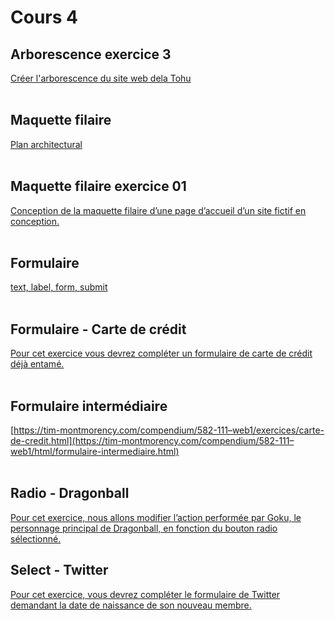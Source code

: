 # Cours 4

## Arborescence exercice 3



[Créer l'arborescence du site web dela Tohu](https://tim-montmorency.com/compendium/582-111–web1/exercices/arborescence_reproduction_ex3.html)
<br>
<br>
## Maquette filaire



[Plan architectural](https://tim-montmorency.com/compendium/582-111–web1/autres/maquette-filaire.html)
<br>
<br>
## Maquette filaire exercice 01


[Conception de la maquette filaire d’une page d’accueil d’un site fictif en conception.](https://tim-montmorency.com/compendium/582-111–web1/exercices/maquette-filaire-ex01.html)
<br>
<br>
## Formulaire


[text, label, form, submit](https://tim-montmorency.com/compendium/582-111–web1/html/formulaire.html)
<br>
<br>
## Formulaire - Carte de crédit


[Pour cet exercice vous devrez compléter un formulaire de carte de crédit déjà entamé.](https://tim-montmorency.com/compendium/582-111–web1/exercices/carte-de-credit.html)
<br>
<br>

## Formulaire intermédiaire


[https://tim-montmorency.com/compendium/582-111–web1/exercices/carte-de-credit.html](https://tim-montmorency.com/compendium/582-111–web1/html/formulaire-intermediaire.html)
<br>
<br>

## Radio - Dragonball


[
Pour cet exercice, nous allons modifier l’action performée par Goku, le personnage principal de Dragonball, en fonction du bouton radio sélectionné.](https://tim-montmorency.com/compendium/582-111–web1/exercices/dragonball.html)

## Select - Twitter


[Pour cet exercice, vous devrez compléter le formulaire de Twitter demandant la date de naissance de son nouveau membre.](https://tim-montmorency.com/compendium/582-111–web1/exercices/twitter.html)


